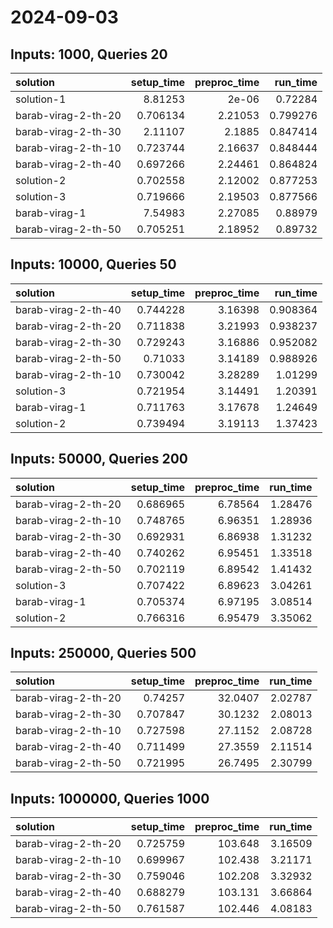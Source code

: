 # 2024-09-03

## Inputs: 1000, Queries 20

| solution            |   setup_time |   preproc_time |   run_time |
|:--------------------|-------------:|---------------:|-----------:|
| solution-1          |     8.81253  |        2e-06   |   0.72284  |
| barab-virag-2-th-20 |     0.706134 |        2.21053 |   0.799276 |
| barab-virag-2-th-30 |     2.11107  |        2.1885  |   0.847414 |
| barab-virag-2-th-10 |     0.723744 |        2.16637 |   0.848444 |
| barab-virag-2-th-40 |     0.697266 |        2.24461 |   0.864824 |
| solution-2          |     0.702558 |        2.12002 |   0.877253 |
| solution-3          |     0.719666 |        2.19503 |   0.877566 |
| barab-virag-1       |     7.54983  |        2.27085 |   0.88979  |
| barab-virag-2-th-50 |     0.705251 |        2.18952 |   0.89732  |

## Inputs: 10000, Queries 50

| solution            |   setup_time |   preproc_time |   run_time |
|:--------------------|-------------:|---------------:|-----------:|
| barab-virag-2-th-40 |     0.744228 |        3.16398 |   0.908364 |
| barab-virag-2-th-20 |     0.711838 |        3.21993 |   0.938237 |
| barab-virag-2-th-30 |     0.729243 |        3.16886 |   0.952082 |
| barab-virag-2-th-50 |     0.71033  |        3.14189 |   0.988926 |
| barab-virag-2-th-10 |     0.730042 |        3.28289 |   1.01299  |
| solution-3          |     0.721954 |        3.14491 |   1.20391  |
| barab-virag-1       |     0.711763 |        3.17678 |   1.24649  |
| solution-2          |     0.739494 |        3.19113 |   1.37423  |

## Inputs: 50000, Queries 200

| solution            |   setup_time |   preproc_time |   run_time |
|:--------------------|-------------:|---------------:|-----------:|
| barab-virag-2-th-20 |     0.686965 |        6.78564 |    1.28476 |
| barab-virag-2-th-10 |     0.748765 |        6.96351 |    1.28936 |
| barab-virag-2-th-30 |     0.692931 |        6.86938 |    1.31232 |
| barab-virag-2-th-40 |     0.740262 |        6.95451 |    1.33518 |
| barab-virag-2-th-50 |     0.702119 |        6.89542 |    1.41432 |
| solution-3          |     0.707422 |        6.89623 |    3.04261 |
| barab-virag-1       |     0.705374 |        6.97195 |    3.08514 |
| solution-2          |     0.766316 |        6.95479 |    3.35062 |

## Inputs: 250000, Queries 500

| solution            |   setup_time |   preproc_time |   run_time |
|:--------------------|-------------:|---------------:|-----------:|
| barab-virag-2-th-20 |     0.74257  |        32.0407 |    2.02787 |
| barab-virag-2-th-30 |     0.707847 |        30.1232 |    2.08013 |
| barab-virag-2-th-10 |     0.727598 |        27.1152 |    2.08728 |
| barab-virag-2-th-40 |     0.711499 |        27.3559 |    2.11514 |
| barab-virag-2-th-50 |     0.721995 |        26.7495 |    2.30799 |

## Inputs: 1000000, Queries 1000

| solution            |   setup_time |   preproc_time |   run_time |
|:--------------------|-------------:|---------------:|-----------:|
| barab-virag-2-th-20 |     0.725759 |        103.648 |    3.16509 |
| barab-virag-2-th-10 |     0.699967 |        102.438 |    3.21171 |
| barab-virag-2-th-30 |     0.759046 |        102.208 |    3.32932 |
| barab-virag-2-th-40 |     0.688279 |        103.131 |    3.66864 |
| barab-virag-2-th-50 |     0.761587 |        102.446 |    4.08183 |